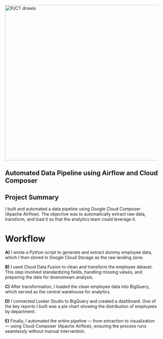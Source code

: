 <img width="929" height="512" alt="PJCT drawio" src="https://github.com/user-attachments/assets/01a082fb-c152-4aad-ad07-541394a17079" />




## Automated Data Pipeline using Airflow and Cloud Composer
## Project Summary


I built and automated a data pipeline using Google Cloud Composer (Apache Airflow). The objective was to automatically extract raw data, transform, and load it so that the analytics team could leverage it.


# Workflow

**A)** I wrote a Python script to generate and extract dummy employee data, which I then stored in Google Cloud Storage as the raw landing zone.


**B)** I used Cloud Data Fusion to clean and transform the employee dataset. This step involved standardizing fields, handling missing values, and preparing the data for downstream analysis.


**C)** After transformation, I loaded the clean employee data into BigQuery, which served as the central warehouse for analytics.


**D)** I connected Looker Studio to BigQuery and created a dashboard. One of the key reports I built was a pie chart showing the distribution of employees by department.


**E)** Finally, I automated the entire pipeline — from extraction to visualization — using Cloud Composer (Apache Airflow), ensuring the process runs seamlessly without manual intervention.




